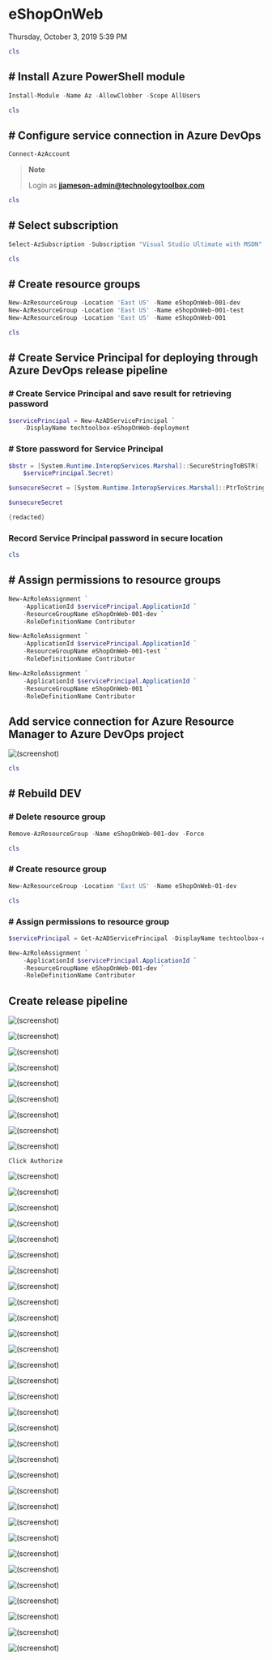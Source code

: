 ﻿# eShopOnWeb

Thursday, October 3, 2019
5:39 PM

```PowerShell
cls
```

## # Install Azure PowerShell module

```PowerShell
Install-Module -Name Az -AllowClobber -Scope AllUsers
```

```PowerShell
cls
```

## # Configure service connection in Azure DevOps

```PowerShell
Connect-AzAccount
```

> **Note**
>
> Login as **jjameson-admin@technologytoolbox.com**

```PowerShell
cls
```

## # Select subscription

```PowerShell
Select-AzSubscription -Subscription "Visual Studio Ultimate with MSDN"
```

```PowerShell
cls
```

## # Create resource groups

```PowerShell
New-AzResourceGroup -Location 'East US' -Name eShopOnWeb-001-dev
New-AzResourceGroup -Location 'East US' -Name eShopOnWeb-001-test
New-AzResourceGroup -Location 'East US' -Name eShopOnWeb-001
```

```PowerShell
cls
```

## # Create Service Principal for deploying through Azure DevOps release pipeline

### # Create Service Principal and save result for retrieving password

```PowerShell
$servicePrincipal = New-AzADServicePrincipal `
    -DisplayName techtoolbox-eShopOnWeb-deployment
```

### # Store password for Service Principal

```PowerShell
$bstr = [System.Runtime.InteropServices.Marshal]::SecureStringToBSTR(
    $servicePrincipal.Secret)

$unsecureSecret = [System.Runtime.InteropServices.Marshal]::PtrToStringAuto($bstr)

$unsecureSecret

{redacted}
```

### Record Service Principal password in secure location

```PowerShell
cls
```

## # Assign permissions to resource groups

```PowerShell
New-AzRoleAssignment `
    -ApplicationId $servicePrincipal.ApplicationId `
    -ResourceGroupName eShopOnWeb-001-dev `
    -RoleDefinitionName Contributor

New-AzRoleAssignment `
    -ApplicationId $servicePrincipal.ApplicationId `
    -ResourceGroupName eShopOnWeb-001-test `
    -RoleDefinitionName Contributor

New-AzRoleAssignment `
    -ApplicationId $servicePrincipal.ApplicationId `
    -ResourceGroupName eShopOnWeb-001 `
    -RoleDefinitionName Contributor
```

## Add service connection for Azure Resource Manager to Azure DevOps project

![(screenshot)](https://assets.technologytoolbox.com/screenshots/05/B52BFC1D22BF99191390D847FED2BA8F6A829F05.png)

```PowerShell
cls
```

## # Rebuild DEV

### # Delete resource group

```PowerShell
Remove-AzResourceGroup -Name eShopOnWeb-001-dev -Force
```

```PowerShell
cls
```

### # Create resource group

```PowerShell
New-AzResourceGroup -Location 'East US' -Name eShopOnWeb-01-dev
```

```PowerShell
cls
```

### # Assign permissions to resource group

```PowerShell
$servicePrincipal = Get-AzADServicePrincipal -DisplayName techtoolbox-eShopOnWeb-deployment

New-AzRoleAssignment `
    -ApplicationId $servicePrincipal.ApplicationId `
    -ResourceGroupName eShopOnWeb-001-dev `
    -RoleDefinitionName Contributor
```

## Create release pipeline

![(screenshot)](https://assets.technologytoolbox.com/screenshots/A0/E124BC1DFEF0011709F2033893310780DDBDECA0.png)

![(screenshot)](https://assets.technologytoolbox.com/screenshots/E5/FC99521E3DCBB8E4EE5622DEBC9F505D381E99E5.png)

![(screenshot)](https://assets.technologytoolbox.com/screenshots/76/2EDDC5026380FD4A49FF6556D59DC281C203E476.png)

![(screenshot)](https://assets.technologytoolbox.com/screenshots/9D/E04A1B674BDE9E6946235247DE59C0A032EF5C9D.png)

![(screenshot)](https://assets.technologytoolbox.com/screenshots/4F/3F8133E8E34D96A9F82DCD947C591AE919808E4F.png)

![(screenshot)](https://assets.technologytoolbox.com/screenshots/2E/93512CC1B45880F9DBEA4C7E6F31720ED9F3E02E.png)

![(screenshot)](https://assets.technologytoolbox.com/screenshots/59/04C20A814165793FFF231D078EF8432CADFDED59.png)

![(screenshot)](https://assets.technologytoolbox.com/screenshots/60/0F2C43F429AA3AAEFB40F9656A314EBF32B48960.png)

![(screenshot)](https://assets.technologytoolbox.com/screenshots/81/C075345D0AA06895406D8169889C088B412A8D81.png)

```
Click Authorize
```

![(screenshot)](https://assets.technologytoolbox.com/screenshots/B4/3DEB247E820E8067A6FA059B9D7C83CF2D428BB4.png)

![(screenshot)](https://assets.technologytoolbox.com/screenshots/06/78843BA12CF729F856B071AA219CF48290F06A06.png)

![(screenshot)](https://assets.technologytoolbox.com/screenshots/0D/67BD6CF92377EE0761B060B80A67CC9BF40D590D.png)

![(screenshot)](https://assets.technologytoolbox.com/screenshots/9A/725AE7DF5D909393704130AA27627260C2AD899A.png)

![(screenshot)](https://assets.technologytoolbox.com/screenshots/91/2EF54343BF8BFC31F4BB27F44B1CEED57973A891.png)

![(screenshot)](https://assets.technologytoolbox.com/screenshots/29/91587B09CDC9082E439C1EE6698580C114DFF629.png)

![(screenshot)](https://assets.technologytoolbox.com/screenshots/BA/28EE2CAB8A0FCAAEC329E71153E716703D6EF8BA.png)

![(screenshot)](https://assets.technologytoolbox.com/screenshots/1A/ECA9C9F6D4DAD3645E0A8FF0476F48E9659CBE1A.png)

![(screenshot)](https://assets.technologytoolbox.com/screenshots/99/D3E040EEAAF71E1EF2EC8B2450806731110F0F99.png)

![(screenshot)](https://assets.technologytoolbox.com/screenshots/E8/2E14E7674609F83E89F7CD060A6E0B2F330E40E8.png)

![(screenshot)](https://assets.technologytoolbox.com/screenshots/4A/FD3AACDFF1E2A8B7354E0DCE8E0ECB4D8F1EBD4A.png)

![(screenshot)](https://assets.technologytoolbox.com/screenshots/3B/0F6724532F5EB7792ADC226838FEB390FAE80B3B.png)

![(screenshot)](https://assets.technologytoolbox.com/screenshots/45/819C5F87893651B570C386F60E089B274A089845.png)

![(screenshot)](https://assets.technologytoolbox.com/screenshots/13/D6DADF29203964FBACF09EFA5DB84AEDB7D8BB13.png)

![(screenshot)](https://assets.technologytoolbox.com/screenshots/95/759F2249CA50839EF6F5F3EA1951213837EE7F95.png)

![(screenshot)](https://assets.technologytoolbox.com/screenshots/5C/4933972A065740C6500930238B8B01DF7D551E5C.png)

![(screenshot)](https://assets.technologytoolbox.com/screenshots/D4/ECF89830C367F9B279F1FDC3E7CF42BE600700D4.png)

![(screenshot)](https://assets.technologytoolbox.com/screenshots/4C/672ADD08D8172CC1DBD7168D241B95BDFAF7534C.png)

![(screenshot)](https://assets.technologytoolbox.com/screenshots/06/E04A32AC8A6C8417D25F8CAB8A3807F4E11EAD06.png)

![(screenshot)](https://assets.technologytoolbox.com/screenshots/94/96F9881A885FEF7046F488671E9A6DC659C54894.png)

![(screenshot)](https://assets.technologytoolbox.com/screenshots/77/CE4CBA3EE15A333B07F39560963A0D0F64993377.png)

![(screenshot)](https://assets.technologytoolbox.com/screenshots/21/EE78DB9AFFA3A91367243661B8CE5700600AA921.png)

![(screenshot)](https://assets.technologytoolbox.com/screenshots/AB/F701CDEF6AA3027A90ACAFEB5C0F2372074885AB.png)

![(screenshot)](https://assets.technologytoolbox.com/screenshots/59/C3739431B5FEAE6954422B342F453E77FBBAA759.png)

![(screenshot)](https://assets.technologytoolbox.com/screenshots/F3/570A7850218204B8F7804C408B3E3BB5DF7621F3.png)

![(screenshot)](https://assets.technologytoolbox.com/screenshots/98/CCB936C903EC2FC43436EE4A8E95EC7B48C2AD98.png)

![(screenshot)](https://assets.technologytoolbox.com/screenshots/2C/2896833FB2D89F8FFCD92ABE41A4BDE1C7E34A2C.png)

![(screenshot)](https://assets.technologytoolbox.com/screenshots/99/14C05E1DE5792E5BDA106ADC04CEF34F6FD5DD99.png)

![(screenshot)](https://assets.technologytoolbox.com/screenshots/F1/E50C72D3F22D6B1E856722F7C4E333E315DE43F1.png)

![(screenshot)](https://assets.technologytoolbox.com/screenshots/D1/BDDD7C1AB3F1410AFCC326D518A79DE5C39D08D1.png)

![(screenshot)](https://assets.technologytoolbox.com/screenshots/0A/0EFFE56F6C9FA651735EF88B2BE81D7F1875D30A.png)
